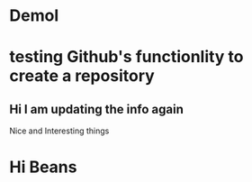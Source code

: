 # Demol
# testing Github's functionlity to create a repository


## Hi I am updating the info again
Nice and Interesting things

# Hi Beans